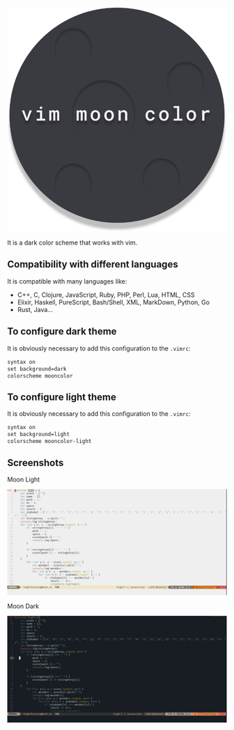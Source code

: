 <p align="center"><img src="img/logo.svg" alt="logo"></p>

It is a dark color scheme that works with vim.

## Compatibility with different languages
It is compatible with many languages like: 
- C++, C, Clojure, JavaScript, Ruby, PHP, Perl, Lua, HTML, CSS
- Elixir, Haskell, PureScript, Bash/Shell, XML, MarkDown, Python, Go
- Rust, Java...

## To configure dark theme
It is obviously necessary to add this configuration to the `.vimrc`:
```VimL
syntax on
set background=dark
colorscheme mooncolor
```

## To configure light theme
It is obviously necessary to add this configuration to the `.vimrc`:
```VimL
syntax on
set background=light
colorscheme mooncolor-light
```

## Screenshots

Moon Light

<p align="center"><img src="img/moon_color_light.png" alt="screen"></p>

Moon Dark

<p align="center"><img src="img/moon_color_dark.png" alt="screen"></p>
